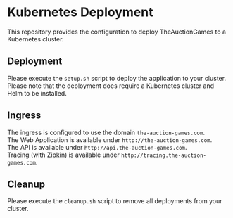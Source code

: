 # Kubernetes Deployment
This repository provides the configuration to deploy TheAuctionGames to a Kubernetes cluster.  

## Deployment
Please execute the `setup.sh` script to deploy the application to your cluster.  
Please note that the deployment does require a Kubernetes cluster and Helm to be installed.  

## Ingress
The ingress is configured to use the domain `the-auction-games.com`.  
The Web Application is available under `http://the-auction-games.com`.  
The API is available under `http://api.the-auction-games.com`.  
Tracing (with Zipkin) is available under `http://tracing.the-auction-games.com`.  

## Cleanup
Please execute the `cleanup.sh` script to remove all deployments from your cluster.  